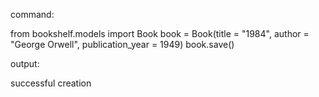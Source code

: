  command:

 from bookshelf.models import Book
 book = Book(title = "1984", author = "George Orwell", publication_year = 1949)
 book.save()

output:

successful creation
